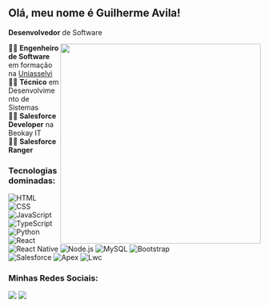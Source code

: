 <h2> Olá, meu nome é Guilherme Avila!</h2>

**Desenvolvedor** de Software <br>

<img src="https://raw.githubusercontent.com/MicaelliMedeiros/micaellimedeiros/master/image/computer-illustration.png" min-width="400px" max-width="400px" width="400px" align="right">


👨‍🎓 **Engenheiro de Software** em formação na [Uniasselvi](https://www.portal.uniasselvi.com.br) <br>
👨‍🎓 **Técnico** em Desenvolvimento de Sistemas <br>
👨‍🎓 **Salesforce Developer** na Beokay IT <br>
👨‍🎓 **Salesforce Ranger** <br>

<h3>Tecnologias dominadas:</h3>

![HTML](https://img.shields.io/badge/-HTML-333333?style=flat&logo=HTML5)
![CSS](https://img.shields.io/badge/-CSS-333333?style=flat&logo=CSS3&logoColor=1572B6)
![JavaScript](https://img.shields.io/badge/-JavaScript-333333?style=flat&logo=javascript)
![TypeScript](https://img.shields.io/badge/-TypeScript-333333?style=flat&logo=typescript&logoColor=2D79C7)
![Python](https://img.shields.io/badge/-Python-333333?style=flat&logo=python&logoColor=2D79C7) <br>
![React](https://img.shields.io/badge/-React-333333?style=flat&logo=react)
![React Native](https://img.shields.io/badge/-React%20Native-333333?style=flat&logo=react)
![Node.js](https://img.shields.io/badge/-Node.js-333333?style=flat&logo=node.js)
![MySQL](https://img.shields.io/badge/-MySQL-333333?style=flat&logo=mysql)
![Bootstrap](https://img.shields.io/badge/-Bootstrap-333333?style=flat&logo=bootstrap) <br>
![Salesforce](https://img.shields.io/badge/-Salesforce-333333?style=flat&logo=salesforce)
![Apex](https://img.shields.io/badge/-Apex-333333?style=flat&logo=salesforce)
![Lwc](https://img.shields.io/badge/-LWC-333333?style=flat&logo=salesforce)



<h3 align="left">Minhas Redes Sociais:</h3>

<p align="left">
  
  <a href="https://br.linkedin.com/in/guilherme-lopes-avila" alt="Linkedin">
  <img src="https://img.shields.io/badge/-Linkedin-0e76a8?style=flat-square&logo=Linkedin&logoColor=white&link=https://br.linkedin.com/in/guilherme-lopes-avila" /></a>
  <a href="https://instagram.com/terrykrom" alt="Instagram">
  <img src="https://img.shields.io/badge/-Instagram-DF0174?style=flat-square&labelColor=DF0174&logo=instagram&logoColor=white&link=https://instagram.com/terrykrom"/></a>
</p>  
